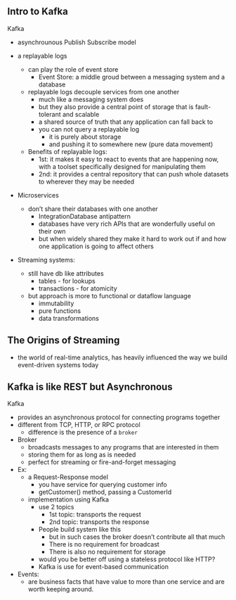 ## Intro to Kafka
Kafka
  - asynchrounous Publish Subscribe model
  - a replayable logs
    - can play the role of event store
      - Event Store: a middle groud between a messaging system and a database
    - replayable logs decouple services from one another
      - much like a messaging system does
      - but they also provide a central point of storage that is fault-tolerant and scalable
      - a shared source of truth that any application can fall back to
      - you can not query a replayable log
        - it is purely about storage
        - and pushing it to somewhere new (pure data movement)
    - Benefits of replayable logs:
      - 1st: it makes it easy to react to events that are happening now, with a toolset specifically designed for manipulating them
      - 2nd: it provides a central repository that can push whole datasets to wherever they may be needed
  
  - Microservices 
    - don’t share their databases with one another
      - IntegrationDatabase antipattern
      - databases have very rich APIs that are wonderfully useful on their own
      - but when widely shared they make it hard to work out if and how one application is going to affect others

  - Streaming systems:
    - still have db like attributes
      - tables - for lookups
      - transactions - for atomicity
    - but approach is more to functional or dataflow language
      - immutability
      - pure functions
      - data transformations

## The Origins of Streaming
  - the world of real-time analytics, has heavily influenced the way we build event-driven systems today


## Kafka is like REST but Asynchronous
Kafka
  - provides an asynchronous protocol for connecting programs together
  - different from TCP, HTTP, or RPC protocol
    - difference is the presence of a `broker`
  - Broker
    - broadcasts messages to any programs that are interested in them
    - storing them for as long as is needed
    - perfect for streaming or fire-and-forget messaging
  - Ex:
    - a Request-Response model
      - you have service for querying customer info
      - getCustomer() method, passing a CustomerId
    - implementation using Kafka
      - use 2 topics
        - 1st topic: transports the request
        - 2nd topic: transports the response
      - People build system like this
        - but in such cases the broker doesn’t contribute all that much
        - There is no requirement for broadcast
        - There is also no requirement for storage
      - would you be better off using a stateless protocol like HTTP?
      - Kafka is use for event-based communication
  - Events:
    - are business facts that have value to more than one service and are worth keeping around.